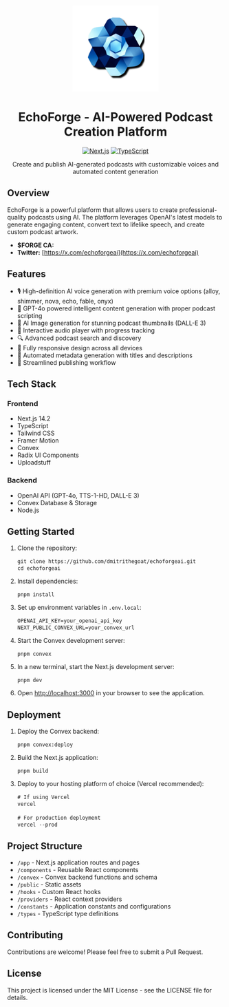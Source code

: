 <div align="center">
  <img src="echoforge_logo.png" alt="Echoforge Logo" width="200"/>


  # EchoForge - AI-Powered Podcast Creation Platform

  [![Next.js](https://img.shields.io/badge/Next.js-14.2-black?style=for-the-badge&logo=next.js)](https://nextjs.org/)
  [![TypeScript](https://img.shields.io/badge/TypeScript-5.3-blue?style=for-the-badge&logo=typescript)](https://www.typescriptlang.org/)
  <p>Create and publish AI-generated podcasts with customizable voices and automated content generation</p>
</div>

## Overview

EchoForge is a powerful platform that allows users to create professional-quality podcasts using AI. The platform leverages OpenAI's latest models to generate engaging content, convert text to lifelike speech, and create custom podcast artwork.
- **$FORGE CA:**
- **Twitter:** [https://x.com/echoforgeai](https://x.com/echoforgeai)

## Features

- 🎙️ High-definition AI voice generation with premium voice options (alloy, shimmer, nova, echo, fable, onyx)
- 🤖 GPT-4o powered intelligent content generation with proper podcast scripting
- 🎨 AI Image generation for stunning podcast thumbnails (DALL-E 3)
- 🎵 Interactive audio player with progress tracking
- 🔍 Advanced podcast search and discovery
- 📱 Fully responsive design across all devices
- 🤝 Automated metadata generation with titles and descriptions
- 🔄 Streamlined publishing workflow

## Tech Stack

### Frontend
- Next.js 14.2
- TypeScript
- Tailwind CSS
- Framer Motion
- Convex
- Radix UI Components
- Uploadstuff

### Backend
- OpenAI API (GPT-4o, TTS-1-HD, DALL-E 3)
- Convex Database & Storage
- Node.js

## Getting Started

1. Clone the repository:

    ```console
    git clone https://github.com/dmitrithegoat/echoforgeai.git
    cd echoforgeai
    ```

2. Install dependencies:

    ```console
    pnpm install
    ```

3. Set up environment variables in `.env.local`:

    ```
    OPENAI_API_KEY=your_openai_api_key
    NEXT_PUBLIC_CONVEX_URL=your_convex_url
    ```

4. Start the Convex development server:

    ```console
    pnpm convex
    ```

5. In a new terminal, start the Next.js development server:

    ```console
    pnpm dev
    ```

6. Open [http://localhost:3000](http://localhost:3000) in your browser to see the application.

## Deployment

1. Deploy the Convex backend:

    ```console
    pnpm convex:deploy
    ```

2. Build the Next.js application:

    ```console
    pnpm build
    ```

3. Deploy to your hosting platform of choice (Vercel recommended):

    ```console
    # If using Vercel
    vercel
    
    # For production deployment
    vercel --prod
    ```

## Project Structure

- `/app` - Next.js application routes and pages
- `/components` - Reusable React components
- `/convex` - Convex backend functions and schema
- `/public` - Static assets
- `/hooks` - Custom React hooks
- `/providers` - React context providers
- `/constants` - Application constants and configurations
- `/types` - TypeScript type definitions

## Contributing

Contributions are welcome! Please feel free to submit a Pull Request.

## License

This project is licensed under the MIT License - see the LICENSE file for details.